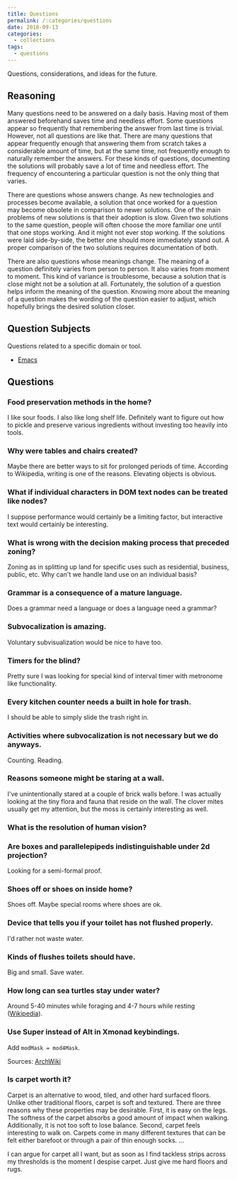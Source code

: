 ```yaml
---
title: Questions
permalink: /:categories/questions
date: 2018-09-13
categories:
  - collections
tags:
  - questions
---
```


Questions, considerations, and ideas for the future.

## Reasoning

Many questions need to be answered on a daily basis. Having most of them
answered beforehand saves time and needless effort. Some questions appear so
frequently that remembering the answer from last time is trivial. However, not
all questions are like that. There are many questions that appear frequently
enough that answering them from scratch takes a considerable amount of time, but
at the same time, not frequently enough to naturally remember the answers. For
these kinds of questions, documenting the solutions will probably save a lot of
time and needless effort. The frequency of encountering a particular question is
not the only thing that varies.

There are questions whose answers change. As new technologies and processes
become available, a solution that once worked for a question may become obsolete
in comparison to newer solutions. One of the main problems of new solutions is
that their adoption is slow. Given two solutions to the same question, people
will often choose the more familiar one until that one stops working. And it
might not ever stop working. If the solutions were laid side-by-side, the better
one should more immediately stand out. A proper comparison of the two solutions
requires documentation of both.

There are also questions whose meanings change. The meaning of a question
definitely varies from person to person. It also varies from moment to
moment. This kind of variance is troublesome, because a solution that is close
might not be a solution at all. Fortunately, the solution of a question helps
inform the meaning of the question. Knowing more about the meaning of a question
makes the wording of the question easier to adjust, which hopefully brings the
desired solution closer.

## Question Subjects

Questions related to a specific domain or tool.

* [Emacs](./emacs)

## Questions

### Food preservation methods in the home?

I like sour foods. I also like long shelf life. Definitely want to figure out
how to pickle and preserve various ingredients without investing too heavily
into tools.

### Why were tables and chairs created?

Maybe there are better ways to sit for prolonged periods of time. According to
Wikipedia, writing is one of the reasons. Elevating objects is obvious.

### What if individual characters in DOM text nodes can be treated like nodes?

I suppose performance would certainly be a limiting factor, but interactive text
would certainly be interesting.

### What is wrong with the decision making process that preceded zoning?

Zoning as in splitting up land for specific uses such as residential, business,
public, etc. Why can't we handle land use on an individual basis?

### Grammar is a consequence of a mature language.

Does a grammar need a language or does a language need a grammar?

### Subvocalization is amazing.

Voluntary subvisualization would be nice to have too.

### Timers for the blind?

Pretty sure I was looking for special kind of interval timer with metronome like
functionality.

### Every kitchen counter needs a built in hole for trash.

I should be able to simply slide the trash right in.

### Activities where subvocalization is not necessary but we do anyways.

Counting. Reading.

### Reasons someone might be staring at a wall.

I've unintentionally stared at a couple of brick walls before. I was actually
looking at the tiny flora and fauna that reside on the wall. The clover mites
usually get my attention, but the moss is certainly interesting as well.

### What is the resolution of human vision?

### Are boxes and parallelepipeds indistinguishable under 2d projection?

Looking for a semi-formal proof.

### Shoes off or shoes on inside home?

Shoes off. Maybe special rooms where shoes are ok.

### Device that tells you if your toilet has not flushed properly.

I'd rather not waste water.

### Kinds of flushes toilets should have.

Big and small. Save water.

### How long can sea turtles stay under water?

Around 5-40 minutes while foraging and 4-7 hours while resting
([Wikipedia][SeaTurtleUnderWater]).

### Use Super instead of Alt in Xmonad keybindings.

Add `modMask = mod4Mask`.

Sources: [ArchWiki][ArchXmonad]

### Is carpet worth it?

Carpet is an alternative to wood, tiled, and other hard surfaced floors. Unlike
other traditional floors, carpet is soft and textured. There are three reasons
why these properties may be desirable. First, it is easy on the legs. The
softness of the carpet absorbs a good amount of impact when walking.
Additionally, it is not too soft to lose balance. Second, carpet feels
interesting to walk on. Carpets come in many different textures that can be felt
either barefoot or through a pair of thin enough socks. ...

I can argue for carpet all I want, but as soon as I find tackless strips across
my thresholds is the moment I despise carpet. Just give me hard floors and rugs.

[ArchXmonad]: https://wiki.archlinux.org/index.php/Xmonad#Configuration
[SeaTurtleUnderWater]: https://en.wikipedia.org/wiki/Sea_turtle#Diving_physiology
